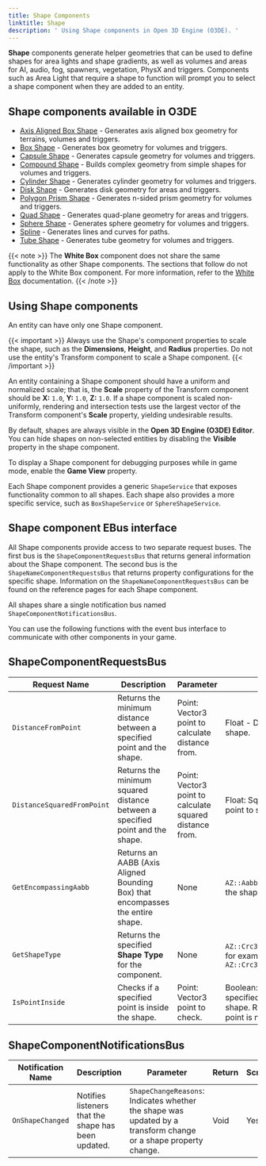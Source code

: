 ```yaml
---
title: Shape Components
linktitle: Shape
description: ' Using Shape components in Open 3D Engine (O3DE). '
---
```




**Shape** components generate helper geometries that can be used to define shapes for area lights and shape gradients, as well as volumes and areas for AI, audio, fog, spawners, vegetation, PhysX and triggers. Components such as Area Light that require a shape to function will prompt you to select a shape component when they are added to an entity.

## Shape components available in O3DE

* [Axis Aligned Box Shape](axis-aligned-box-shape) - Generates axis aligned box geometry for terrains, volumes and triggers.
* [Box Shape](box-shape) - Generates box geometry for volumes and triggers.
* [Capsule Shape](capsule-shape) - Generates capsule geometry for volumes and triggers.
* [Compound Shape](compound-shape) - Builds complex geometry from simple shapes for volumes and triggers.
* [Cylinder Shape](cylinder-shape) - Generates cylinder geometry for volumes and triggers.
* [Disk Shape](disk-shape) - Generates disk geometry for areas and triggers.
* [Polygon Prism Shape](polygon-prism-shape) - Generates n-sided prism geometry for volumes and triggers.
* [Quad Shape](quad-shape) - Generates quad-plane geometry for areas and triggers.
* [Sphere Shape](sphere-shape) - Generates sphere geometry for volumes and triggers.
* [Spline](spline) - Generates lines and curves for paths.
* [Tube Shape](tube-shape) - Generates tube geometry for volumes and triggers.

{{< note >}}
The **White Box** component does not share the same functionality as other Shape components.  The sections that follow do not apply to the White Box component.  For more information, refer to the [White Box](white-box) documentation.
{{< /note >}}

## Using Shape components

An entity can have only one Shape component.

{{< important >}}
Always use the Shape's component properties to scale the shape, such as the **Dimensions**, **Height**, and **Radius** properties. Do not use the entity's Transform component to scale a Shape component.
{{< /important >}}

An entity containing a Shape component should have a uniform and normalized scale; that is, the **Scale** property of the Transform component should be **X:** `1.0`, **Y:** `1.0`, **Z:** `1.0`. If a shape component is scaled non-uniformly, rendering and intersection tests use the largest vector of the Transform component's **Scale** property, yielding undesirable results.


By default, shapes are always visible in the **Open 3D Engine (O3DE) Editor**. You can hide shapes on non-selected entities by disabling the **Visible** property in the shape component.

To display a Shape component for debugging purposes while in game mode, enable the **Game View** property.

Each Shape component provides a generic `ShapeService` that exposes functionality common to all shapes. Each shape also provides a more specific service, such as `BoxShapeService` or `SphereShapeService`.

## Shape component EBus interface

All Shape components provide access to two separate request buses. The first bus is the `ShapeComponentRequestsBus` that returns general information about the Shape component. The second bus is the `ShapeNameComponentRequestsBus` that returns property configurations for the specific shape. Information on the `ShapeNameComponentRequestsBus` can be found on the reference pages for each Shape component.

All shapes share a single notification bus named `ShapeComponentNotificationsBus`.

You can use the following functions with the event bus interface to communicate with other components in your game.

## ShapeComponentRequestsBus

| Request Name | Description | Parameter | Return | Scriptable |
|-|-|-|-|-|
| `DistanceFromPoint` | Returns the minimum distance between a specified point and the shape. | Point: Vector3 point to calculate distance from.  | Float - Distance from point to shape. | Yes |
| `DistanceSquaredFromPoint` | Returns the minimum squared distance between a specified point and the shape. | Point: Vector3 point to calculate squared distance from. | Float: Squared distance from point to shape. | Yes |
| `GetEncompassingAabb` | Returns an AABB (Axis Aligned Bounding Box) that encompasses the entire shape. | None | `AZ::Aabb` that encompasses the shape.  | Yes |
| `GetShapeType` | Returns the specified **Shape Type** for the component. | None | `AZ::Crc32(<shape_type_name>)`: for example, `AZ::Crc32("Sphere")` | Yes |
| `IsPointInside` | Checks if a specified point is inside the shape.  | Point: Vector3 point to check. | Boolean: Returns `True` if the specified point is inside the shape. Returns `False` if the point is not inside the shape. | Yes |

## ShapeComponentNotificationsBus

| Notification Name | Description | Parameter | Return | Scriptable |
|-|-|-|-|-|
| `OnShapeChanged` | Notifies listeners that the shape has been updated. | `ShapeChangeReasons`: Indicates whether the shape was updated by a transform change or a shape property change. | Void | Yes |
